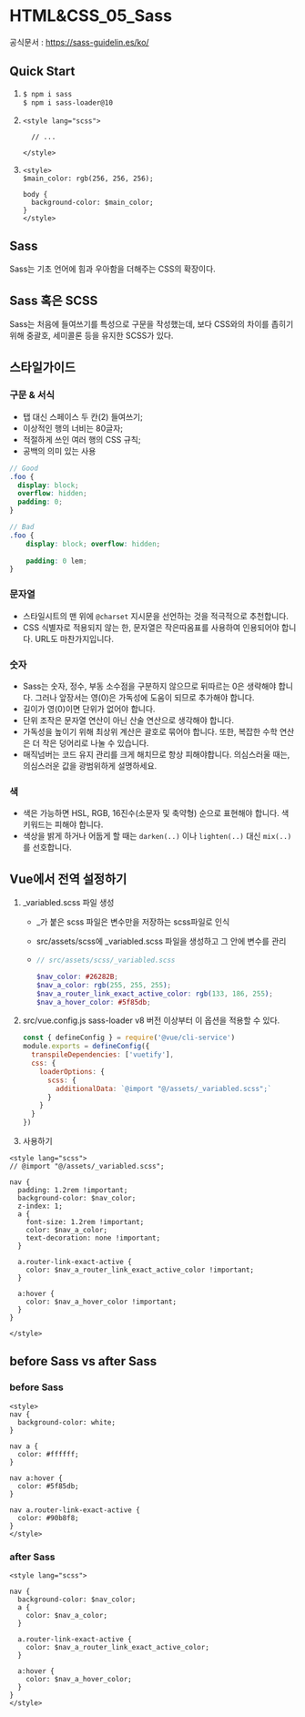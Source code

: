 # HTML&CSS_05_Sass



공식문서 : https://sass-guidelin.es/ko/



## Quick Start

1. ```bash
   $ npm i sass
   $ npm i sass-loader@10
   ```

2. ```vue
   <style lang="scss">
   
     // ...
   
   </style>
   ```

3. ```vue
   <style>
   $main_color: rgb(256, 256, 256);
   
   body {
     background-color: $main_color;
   }
   </style>
   ```



## Sass

Sass는 기초 언어에 힘과 우아함을 더해주는 CSS의 확장이다.



## Sass 혹은 SCSS

Sass는 처음에 들여쓰기를 특성으로 구문을 작성했는데, 보다 CSS와의 차이를 좁히기 위해 중괄호, 세미콜론 등을 유지한 SCSS가 있다.



## 스타일가이드

### 구문 & 서식

- 탭 대신 스페이스 두 칸(2) 들여쓰기;
- 이상적인 행의 너비는 80글자;
- 적절하게 쓰인 여러 행의 CSS 규칙;
- 공백의 의미 있는 사용

```scss
// Good
.foo {
  display: block;
  overflow: hidden;
  padding: 0;
}

// Bad
.foo {
    display: block; overflow: hidden;
    
    padding: 0 lem;
}
```



### 문자열

- 스타일시트의 맨 위에 `@charset` 지시문을 선언하는 것을 적극적으로 추천합니다.
- CSS 식별자로 적용되지 않는 한, 문자열은 작은따옴표를 사용하여 인용되어야 합니다. URL도 마찬가지입니다.



### 숫자

- Sass는 숫자, 정수, 부동 소수점을 구분하지 않으므로 뒤따르는 0은 생략해야 합니다. 그러나 앞장서는 영(0)은 가독성에 도움이 되므로 추가해야 합니다.
- 길이가 영(0)이면 단위가 없어야 합니다.
- 단위 조작은 문자열 연산이 아닌 산술 연산으로 생각해야 합니다.
- 가독성을 높이기 위해 최상위 계산은 괄호로 묶어야 합니다. 또한, 복잡한 수학 연산은 더 작은 덩어리로 나눌 수 있습니다.
- 매직넘버는 코드 유지 관리를 크게 해치므로 항상 피해야합니다. 의심스러울 때는, 의심스러운 값을 광범위하게 설명하세요.



### 색

- 색은 가능하면 HSL, RGB, 16진수(소문자 및 축약형) 순으로 표현해야 합니다. 색 키워드는 피해야 합니다.
- 색상을 밝게 하거나 어둡게 할 때는 `darken(..)` 이나 `lighten(..)` 대신 `mix(..)`를 선호합니다.



## Vue에서 전역 설정하기

1. _variabled.scss 파일 생성

   - _가 붙은 scss 파일은 변수만을 저장하는 scss파일로 인식

   - src/assets/scss에 _variabled.scss 파일을 생성하고 그 안에 변수를 관리

   - ```scss
     // src/assets/scss/_variabled.scss
     
     $nav_color: #26282B;
     $nav_a_color: rgb(255, 255, 255);
     $nav_a_router_link_exact_active_color: rgb(133, 186, 255);
     $nav_a_hover_color: #5f85db;
     ```

     

2. src/vue.config.js
   sass-loader v8 버전 이상부터 이 옵션을 적용할 수 있다.

   ```js
   const { defineConfig } = require('@vue/cli-service')
   module.exports = defineConfig({
     transpileDependencies: ['vuetify'],
     css: {
       loaderOptions: {
         scss: {
           additionalData: `@import "@/assets/_variabled.scss";`
         }
       }
     }
   })
   ```

   

3. 사용하기

```vue
<style lang="scss">
// @import "@/assets/_variabled.scss";
    
nav {
  padding: 1.2rem !important;
  background-color: $nav_color;
  z-index: 1;
  a {
    font-size: 1.2rem !important;
    color: $nav_a_color; 
    text-decoration: none !important;
  }

  a.router-link-exact-active {
    color: $nav_a_router_link_exact_active_color !important;
  }

  a:hover {
    color: $nav_a_hover_color !important;
  }
}
    
</style>
```





## before Sass vs after Sass

### before Sass

```vue
<style>
nav {
  background-color: white;
}

nav a {
  color: #ffffff; 
}

nav a:hover {
  color: #5f85db;
}

nav a.router-link-exact-active {
  color: #90b8f8;                     
}
</style>
```



### after Sass

```vue
<style lang="scss">
    
nav {
  background-color: $nav_color;
  a {
    color: $nav_a_color; 
  }

  a.router-link-exact-active {
    color: $nav_a_router_link_exact_active_color;
  }

  a:hover {
    color: $nav_a_hover_color;
  }
}
</style>
```


